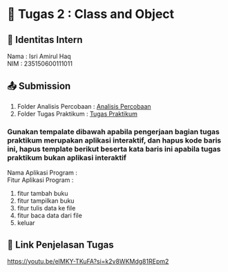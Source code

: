 # 📁 Tugas 2 : Class and Object

## 👤 Identitas Intern
Nama : Isri Amirul Haq             
NIM  : 235150600111011

## 📤 Submission

1. Folder Analisis Percobaan : [Analisis Percobaan]([./Analisis%20Percobaan/](https://github.com/isriahaq/Isri-PBO-PTI-A/tree/b6f741f453a2db00f0e28b86915b03810b2d4e91/Tugas%202/Isri-235150600111011/Analisis%20Percobaan))
2. Folder Tugas Praktikum : [Tugas Praktikum](https://github.com/isriahaq/Isri-PBO-PTI-A/tree/664f484630972c5230ec6ffdd9d5f8f5a29877b2/Tugas%202/Isri-235150600111011/Tugas%20Praktikum)

### Gunakan tempalate dibawah apabila pengerjaan bagian tugas praktikum merupakan aplikasi interaktif, dan hapus kode baris ini, hapus template berikut beserta kata baris ini apabila tugas praktikum bukan aplikasi interaktif

Nama Aplikasi Program :    
Fitur Aplikasi Program :                   
1. fitur tambah buku
2. fitur tampilkan buku
3. fitur tulis data ke file 
4. fitur baca data dari file
5. keluar

## 🔗 Link Penjelasan Tugas

https://youtu.be/elMKY-TKuFA?si=k2v8WKMdg81REpm2
